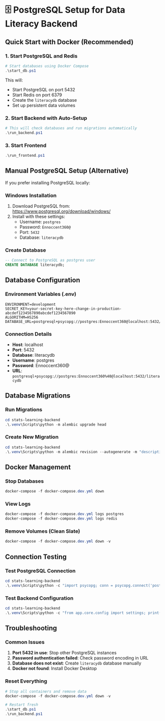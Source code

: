 # 🗄️ PostgreSQL Setup for Data Literacy Backend

## Quick Start with Docker (Recommended)

### 1. Start PostgreSQL and Redis
```powershell
# Start databases using Docker Compose
.\start_db.ps1
```

This will:
- Start PostgreSQL on port 5432
- Start Redis on port 6379  
- Create the `literacydb` database
- Set up persistent data volumes

### 2. Start Backend with Auto-Setup
```powershell
# This will check databases and run migrations automatically
.\run_backend.ps1
```

### 3. Start Frontend
```powershell
.\run_frontend.ps1
```

## Manual PostgreSQL Setup (Alternative)

If you prefer installing PostgreSQL locally:

### Windows Installation
1. Download PostgreSQL from: https://www.postgresql.org/download/windows/
2. Install with these settings:
   - Username: `postgres`
   - Password: `Ennoccent360@`
   - Port: `5432`
   - Database: `literacydb`

### Create Database
```sql
-- Connect to PostgreSQL as postgres user
CREATE DATABASE literacydb;
```

## Database Configuration

### Environment Variables (.env)
```env
ENVIRONMENT=development
SECRET_KEY=your-secret-key-here-change-in-production-abcdef1234567890abcdef1234567890
ALGORITHM=HS256
DATABASE_URL=postgresql+psycopg://postgres:Ennoccent360@localhost:5432/literacydb
```

### Connection Details
- **Host**: localhost
- **Port**: 5432
- **Database**: literacydb
- **Username**: postgres
- **Password**: Ennoccent360@
- **URL**: `postgresql+psycopg://postgres:Ennoccent360%40@localhost:5432/literacydb`

## Database Migrations

### Run Migrations
```powershell
cd stats-learning-backend
.\.venv\Scripts\python -m alembic upgrade head
```

### Create New Migration
```powershell
cd stats-learning-backend
.\.venv\Scripts\python -m alembic revision --autogenerate -m "description"
```

## Docker Management

### Stop Databases
```powershell
docker-compose -f docker-compose.dev.yml down
```

### View Logs
```powershell
docker-compose -f docker-compose.dev.yml logs postgres
docker-compose -f docker-compose.dev.yml logs redis
```

### Remove Volumes (Clean Slate)
```powershell
docker-compose -f docker-compose.dev.yml down -v
```

## Connection Testing

### Test PostgreSQL Connection
```powershell
cd stats-learning-backend
.\.venv\Scripts\python -c "import psycopg; conn = psycopg.connect('postgresql://postgres:Ennoccent360%40@localhost:5432/literacydb'); print('✅ Connected'); conn.close()"
```

### Test Backend Configuration
```powershell
cd stats-learning-backend
.\.venv\Scripts\python -c "from app.core.config import settings; print('✅ Config loaded:', settings.DATABASE_URL)"
```

## Troubleshooting

### Common Issues
1. **Port 5432 in use**: Stop other PostgreSQL instances
2. **Password authentication failed**: Check password encoding in URL
3. **Database does not exist**: Create `literacydb` database manually
4. **Docker not found**: Install Docker Desktop

### Reset Everything
```powershell
# Stop all containers and remove data
docker-compose -f docker-compose.dev.yml down -v

# Restart fresh
.\start_db.ps1
.\run_backend.ps1
```
